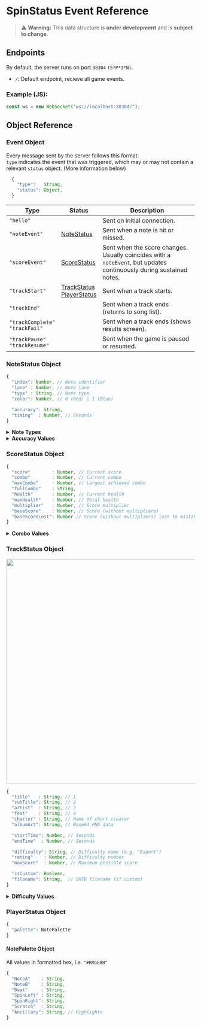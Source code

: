 # SpinStatus Event Reference

> ⚠️ **Warning:** This data structure is **under development** and is **subject to change**.

## Endpoints

By default, the server runs on port `38304` `(S*P*I*N)`.

- `/`: Default endpoint, recieve all game events.

### Example (JS):
```js
const ws = new WebSocket("ws://localhost:38304/");
```

## Object Reference

### Event Object

Every message sent by the server follows this format.\
`type` indicates the event that was triggered, which may or may not contain a relevant `status` object. (More information below)

```js
  {
    "type":   String,
    "status": Object,
  }
```

Type | Status | Description
---- | ------ | -----------
`"hello"` | | Sent on initial connection.
`"noteEvent"` | [NoteStatus](Protocol.md#notestatus-object) | Sent when a note is hit or missed.
`"scoreEvent"` | [ScoreStatus](Protocol.md#scorestatus-object) | Sent when the score changes. Usually coincides with a `noteEvent`, but updates continuously during sustained notes.
`"trackStart"` | [TrackStatus](Protocol.md#trackstatus-object)<br>[PlayerStatus](Protocol.md#playerstatus-object) | Sent when a track starts.
`"trackEnd"` | | Sent when a track ends (returns to song list).
`"trackComplete"`<br>`"trackFail"` | | Sent when a track ends (shows results screen).
`"trackPause"`<br>`"trackResume"` | | Sent when the game is paused or resumed.

### NoteStatus Object

```js
{
  "index": Number, // Note identifier
  "lane" : Number, // Note lane
  "type" : String, // Note type
  "color": Number, // 0 (Red) | 1 (Blue)

  "accuracy": String,
  "timing"  : Number, // Seconds
}
```

<details>
  <summary><strong>Note Types</strong></summary>

> **Drum** notes are better known as **Beat** notes. This may be updated in the future.

```js
[
  "Tap",
  "Match",
  "Drum",
  "DrumStart",
  "DrumEnd",
  "HoldStart",
  "HoldEnd",
  "SpinLeftStart"
  "SpinLeftEnd"
  "SpinRightStart",
  "SpinRightEnd",
  "ScratchStart",
  "ScratchEnd",
]
```

</details>

<details>
  <summary><strong>Accuracy Values</strong></summary>

```js
[
  "Valid", // Match, Spin, Scratch
  "PerfectPlus",
  "Perfect",
  "EarlyPerfect",
  "Great",
  "EarlyGreat",
  "Good",
  "EarlyGood",
  "Okay",
  "EarlyOkay",
  "Failed", // Missed
]
```

</details>

### ScoreStatus Object

```js
{
  "score"        : Number, // Current score
  "combo"        : Number, // Current combo
  "maxCombo"     : Number, // Largest achieved combo
  "fullCombo"    : String,
  "health"       : Number, // Current health
  "maxHealth"    : Number, // Total health
  "multiplier"   : Number, // Score multiplier
  "baseScore"    : Number, // Score (without multipliers)
  "baseScoreLost": Number // Score (without multipliers) lost to mistakes
}
```

<details>
  <summary><strong>Combo Values</strong></summary>

```js
[
  "PerfectPlus",
  "Perfect",
  "Great",
  "Good",
  "Okay",
  "None",
]
```

</details>

### TrackStatus Object

<img src="https://github.com/user-attachments/assets/762fa8ce-48da-4a62-8e66-ecbc70b8a411" width=600 />


```js
{
  "title"   : String, // 1
  "subTitle": String, // 2
  "artist"  : String, // 3
  "feat"    : String, // 4
  "charter" : String, // Name of chart creator
  "albumArt": String, // Base64 PNG data

  "startTime": Number, // Seconds
  "endTime"  : Number, // Seconds

  "difficulty": String, // Difficulty name (e.g. "Expert")
  "rating"    : Number, // Difficulty number
  "maxScore"  : Number, // Maximum possible score

  "isCustom": Boolean,
  "filename": String,  // SRTB filename (if custom)
}
```

<details>
  <summary><strong>Difficulty Values</strong></summary>

```js

[
  "RemiXD",
  "XD",
  "Expert",
  "Hard",
  "Normal",
  "Easy",
]
```

</details>

### PlayerStatus Object

```js
{
  "palette": NotePalette
}
```

#### NotePalette Object

All values in formatted hex, i.e. `"#RRGGBB"`

```js
{
  "NoteA"    : String,
  "NoteB"    : String,
  "Beat"     : String,
  "SpinLeft" : String,
  "SpinRight": String,
  "Scratch"  : String,
  "Ancillary": String, // Highlights
}
```
